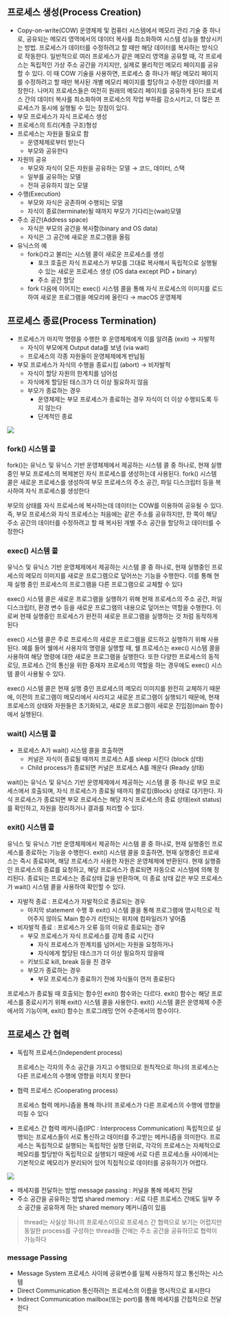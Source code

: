 ## 프로세스 생성(Process Creation)

- Copy-on-write(COW)
운영체제 및 컴퓨터 시스템에서 메모리 관리 기술 중 하나로, 공유되는 메모리 영역에서의 데이터 복사를 최소화하여 시스템 성능을 향상시키는 방법. 프로세스가 데이터를 수정하려고 할 때만 해당 데이터를 복사하는 방식으로 작동한다. 일반적으로 여러 프로세스가 같은 메모리 영역을 공유할 때, 각 프로세스는 독립적인 가상 주소 공간을 가지지만, 실제로 물리적인 메모리 페이지를 공유할 수 있다. 이 때 COW 기술을 사용하면, 프로세스 중 하나가 해당 메모리 페이지를 수정하려고 할 때만 복사된 개별 메모리 페이지를 할당하고 수정한 데이터를 저장한다. 나머지 프로세스들은 여전히 원래의 메모리 페이지를 공유하게 된다
프로세스 간의 데이터 복사를 최소화하여 프로세스의 작업 부하를 감소시키고, 더 많은 프로세스가 동시에 실행될 수 있는 장점이 있다.
- 부모 프로세스가 자식 프로세스 생성
- 프로세스의 트리(계층 구조)형성
- 프로세스는 자원을 필요로 함
    - 운영체제로부터 받는다
    - 부모와 공유한다
- 자원의 공유
    - 부모와 자식이 모든 자원을 공유하는 모델 → 코드, 데이터, 스택
    - 일부를 공유하는 모델
    - 전혀 공유하지 않는 모델
- 수행(Execution)
    - 부모와 자식은 공존하며 수행되는 모델
    - 자식이 종료(terminate)될 때까지 부모가 기다리는(wait)모델
- 주소 공간(Address space)
    - 자식은 부모의 공간을 복사함(binary and OS data)
    - 자식은 그 공간에 새로운 프로그램을 올림
- 유닉스의 예
    - fork()라고 불리는 시스템 콜이 새로운 프로세스를 생성
        - 포크 호출은 자식 프로세스가 부모를 그대로 복사해서 독립적으로 실행될 수 있는 새로운 프로세스 생성 (OS data except PID + binary)
        - 주소 공간 할당
    - fork 다음에 이어지는 exec() 시스템 콜을 통해 자식 프로세스의 이미지를 로드하여 새로운 프로그램을 메모리에 올린다 → macOS 운영체제

## 프로세스 종료(Process Termination)

- 프로세스가 마지막 명령을 수행한 후 운영체제에게 이를 알려줌 (exit) → 자발적
    - 자식이 부모에게 Output data를 보냄 (via wait)
    - 프로세스의 각종 자원들이 운영체제에게 반납됨
- 부모 프로세스가 자식의 수행을 종료시킴 (abort) → 비자발적
    - 자식이 할당 자원의 한계치를 넘어섬
    - 자식에게 할당된 태스크가 더 이상 필요하지 않음
    - 부모가 종료하는 경우
        - 운영체제는 부모 프로세스가 종료하는 경우 자식이 더 이상 수행되도록 두지 않는다
        - 단계적인 종료

![](https://velog.velcdn.com/images/ninaaano/post/26b4b534-03e9-412e-9652-699ece192954/image.png)


### fork() 시스템 콜

fork()는 유닉스 및 유닉스 기반 운영체제에서 제공하는 시스템 콜 중 하나로, 현재 실행중인 부모 프로세스의 복제본인 자식 프로세스를 생성하는데 사용된다. fork() 시스템 콜은 새로운 프로세스를 생성하여 부모 프로세스의 주소 공간, 파일 디스크립터 등을 복사하여 자식 프로세스를 생성한다

부모의 상태를 자식 프로세스에 복사하는데 데이터는 COW를 이용하여 공유될 수 있다. 즉, 부모 프로세스와 자식 프로세스는 처음에는 같은 주소를 공유하지만, 한 쪽이 해당 주소 공간의 데이터를 수정하려고 할 때 복사된 개별 주소 공간을 할당하고 데이터를 수정한다

### exec() 시스템 콜

유닉스 및 유닉스 기반 운영체제에서 제공하는 시스템 콜 중 하나로, 현재 실행중인 프로세스의 메모리 이미지를 새로운 프로그램으로 덮어쓰는 기능을 수행한다. 이를 통해 현재 실행 중인 프로세스의 프로그램을 다른 프로그램으로 교체할 수 있다

exec() 시스템 콜은 새로운 프로그램을 실행하기 위해 현재 프로세스의 주소 공간, 파일 디스크립터, 환경 변수 등을 새로운 프로그램의 내용으로 덮어쓰는 역할을 수행한다. 이로써 현재 실행중인 프로세스가 완전히 새로운 프로그램을 실행하는 것 처럼 동작하게 된다

exec() 시스템 콜은 주로 프로세스의 새로운 프로그램을 로드하고 실행하기 위해 사용된다. 예를 들어 쉘에서 사용자의 명령을 실행할 때, 쉘 프로세스는 exec() 시스템 콜을 사용하여 해당 명령에 대한 새로운 프로그램을 실행한다. 또한 다양한 프로세스의 동적 로딩, 프로세스 간의 통신을 위한 중재자 프로세스의 역할을 하는 경우에도 exec() 시스템 콜이 사용될 수 있다. 

exec() 시스템 콜은 현재 실행 중인 프로세스의 메모리 이미지를 완전히 교체하기 때문에, 이전의 프로그램이 메모리에서 사라지고 새로운 프로그램이 실행되기 때문에, 현재 프로세스의 상태와 자원들은 초기화되고, 새로운 프로그램이 새로운 진입점(main 함수)에서 실행된다.

### wait() 시스템 콜

- 프로세스 A가 wait() 시스템 콜을 호출하면
    - 커널은 자식이 종료될 때까지 프로세스 A를 sleep 시킨다 (block 상태)
    - Child process가 종료되면 커널은 프로세스 A를 깨운다 (Ready 상태)

wait()는 유닉스 및 유닉스 기반 운영체제에서 제공하는 시스템 콜 중 하나로 부모 프로세스에서 호출되며, 자식 프로세스가 종료될 때까지 블로킹(Block) 상태로 대기한다. 자식 프로세스가 종료되면 부모 프로세스는 해당 자식 프로세스의 종료 상태(exit status)를 확인하고, 자원을 정리하거나 결과를 처리할 수 있다.

### exit() 시스템 콜

유닉스 및 유닉스 기반 운영체제에서 제공하는 시스템 콜 중 하나로, 현재 실행중인 프로세스를 종료하는 기능을 수행한다. exit() 시스템 콜을 호출하면, 현재 실행중인 프로세스는 즉시 종료되며, 해당 프로세스가 사용한 자원은 운영체제에 반환된다. 현재 실행중인 프로세스의 종료를 요청하고, 해당 프로세스가 종료되면 자동으로 시스템에 의해 정리된다. 종료되는 프로세스는 종료상태 값을 반환하며, 이 종료 상태 값은 부모 프로세스가 wait() 시스템 콜을 사용하여 확인할 수 있다. 

- 자발적 종료 : 프로세스가 자발적으로 종료되는 경우
    - 마지막 statement 수행 후 exit() 시스템 콜을 통해 프로그램에 명시적으로 적어주지 않아도 Main 함수가 리턴되는 위치에 컴파일러가 넣어줌
- 비자발적 종료 : 프로세스가 오류 등의 이유로 종료되는 경우
    - 부모 프로세스가 자식 프로세스를 강제 종료 시킨다
        - 자식 프로세스가 한계치를 넘어서는 자원을 요청하거나
        - 자식에게 할당된 태스크가 더 이상 필요하지 않을때
    - 키보드로 kill, break 등을 친 경우
    - 부모가 종료하는 경우
        - 부모 프로세스가 종료하기 전에 자식들이 먼저 종료된다

프로세스가 종료될 때 호출되는 함수인 exit() 함수와는 다르다. exit() 함수는 해당 프로세스를 종료시키기 위해 exit() 시스템 콜을 사용한다. exit() 시스템 콜은 운영체제 수준에서의 기능이며, exit() 함수는 프로그래밍 언어 수준에서의 함수이다.

## 프로세스 간 협력

- 독립적 프로세스(Independent process)
    
    프로세스는 각자의 주소 공간을 가지고 수행되므로 원칙적으로 하나의 프로세스는 다른 프로세스의 수행에 영향을 미치지 못한다
    
- 협력 프로세스 (Cooperating process)
    
    프로세스 협력 메커니즘을 통해 하나의 프로세스가 다른 프로세스의 수행에 영향을 미칠 수 있다
    
- 프로세스 간 협력 메커니즘(IPC : Interprocess Communication)
독립적으로 실행되는 프로세스들이 서로 통신하고 데이터를 주고받는 메커니즘을 의미한다. 프로세스는 독립적으로 실행되는 독립적인 실행 단위로, 각각의 프로세스는 자체적으로 메모리를 할당받아 독립적으로 실행되기 때문에 서로 다른 프로세스들 사이에서는 기본적으로 메모리가 분리되어 있어 직접적으로 데이터를 공유하기가 어렵다.
    
![](https://velog.velcdn.com/images/ninaaano/post/7e6aa15a-b698-4fae-b4bd-897fed3214a0/image.png)

    
- 메세지를 전달하는 방법
    message passing : 커널을 통해 메세지 전달
- 주소 공간을 공유하는 방법
    shared memory : 서로 다른 프로세스 간에도 일부 주소 공간을 공유하게 하는 shared memory 메커니즘이 있음

> thread는 사실상 하나의 프로세스이므로 프로세스 간 협력으로 보기는 어렵지만 동일한 process를 구성하는 thread들 간에는 주소 공간을 공유하므로 협력이 가능하다
> 

### message Passing

- Message System
프로세스 사이에 공유변수를 일체 사용하지 않고 통신하는 시스템
- Direct Communication
통신하려는 프로세스의 이름을 명시적으로 표시한다
- Indirect Communication
mailbox(또는 port)를 통해 메세지를 간접적으로 전달한다